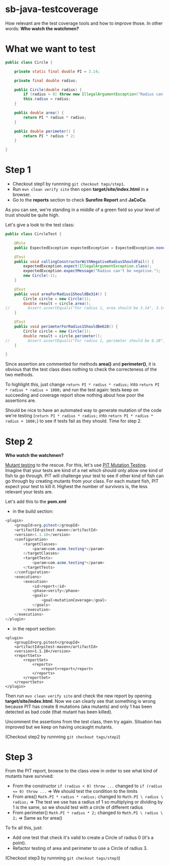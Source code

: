 # sb-java-testcoverage
How relevant are the test coverage tools and how to improve those.
In other words: **Who watch the watchmen?**

# What we want to test

```java
public class Circle {

    private static final double PI = 3.14;

    private final double radius;

    public Circle(double radius) {
        if (radius < 0) throw new IllegalArgumentException("Radius can't be negative.");
        this.radius = radius;
    }

    public double area() {
        return PI * radius * radius;
    }

    public double perimeter() {
        return PI * radius * 2;
    }

}
```

# Step 1

* Checkout step1 by runnning `git checkout tags/step1`.
* Run `mvn clean verify site` then open **target/site/index.html** in a browser.
* Go to the **reports** section to check **Surefire Report** and **JaCoCo**.

As you can see, we're standing in a middle of a green field so your level of trust should be quite high.

Let's give a look to the test class:

```java
public class CircleTest {

    @Rule
    public ExpectedException expectedException = ExpectedException.none();

    @Test
    public void callingConstructorWithNegativeRadiusShouldFail() {
        expectedException.expect(IllegalArgumentException.class);
        expectedException.expectMessage("Radius can't be negative.");
        new Circle(-1);
    }

    @Test
    public void areaForRadius1ShouldBe314() {
        Circle circle = new Circle(1);
        double result = circle.area();
//        Assert.assertEquals("For radius 1, area should be 3.14", 3.14, result, 0.01);
    }

    @Test
    public void perimeterForRadius1ShouldBe628() {
        Circle circle = new Circle(1);
        double result = circle.perimeter();
//        Assert.assertEquals("For radius 1, perimeter should be 6.28", 6.28, result, 0.01);
    }

}
```

Since assertion are commented for methods **area()** and **perimeter()**, 
it is obvious that the test class does nothing to check the correcteness of the two methods.
 
To highlight this, just change `return PI * radius * radius;` into `return PI * radius * radius + 1000;`
and run the test again: tests keep on succeeding and coverage report show nothing about how poor
the assertions are.

Should be nice to have an automated way to generate mutation of the code we're testing 
(`return PI * radius * radius;` into `return PI * radius * radius + 1000;`) to see if tests fail as they should.
 Time for step 2.
 
 # Step 2

**Who watch the watchmen?**

[Mutant testing](https://en.wikipedia.org/wiki/Mutation_testing) to the rescue.
For this, let's use [PIT Mutation Testing](http://pitest.org/). Imagine that your tests 
are kind of a net which should only allow one kind of fish to go through. PIT will challenge
your test to see if other kind of fish can go through by creating mutants from your class. For each mutant fish,
PIT expect your test to kill it. Highest the number of survivors is, the less relevant your tests are.

Let's add this to the **pom.xml** 

* in the build section:

```java
<plugin>
    <groupId>org.pitest</groupId>
    <artifactId>pitest-maven</artifactId>
    <version>1.1.10</version>
    <configuration>
        <targetClasses>
            <param>com.acme.testing*</param>
        </targetClasses>
        <targetTests>
            <param>com.acme.testing*</param>
        </targetTests>
    </configuration>
    <executions>
        <execution>
            <id>report</id>
            <phase>verify</phase>
            <goals>
                <goal>mutationCoverage</goal>
            </goals>
        </execution>
    </executions>
</plugin>
```

* in the report section:

```
<plugin>
    <groupId>org.pitest</groupId>
    <artifactId>pitest-maven</artifactId>
    <version>1.1.10</version>
    <reportSets>
        <reportSet>
            <reports>
                <report>report</report>
            </reports>
        </reportSet>
    </reportSets>
</plugin>
```

Then run `mvn clean verify site` and check the new report by opening **target/site/index.html**. 
Now we can clearly see that something is wrong because PIT has create 8 mutations (aka mutants) 
and only 1 has been detected as bad code (that mutant has been killed).

Uncomment the assertions from the test class, then try again. Situation has improved but we keep on having uncaught mutants.

(Checkout step2 by runnning `git checkout tags/step2`)

# Step 3

From the PIT report, browse to the class view in order to see what kind of mutants have survived:

* From the constructor `if (radius < 0) throw ...` changed to `if (radius <= 0) throw ...` => We should test the condition to the limits
* From area() `Math.PI * radius * radius;` changed to `Math.PI \ radius \ radius;` => The test we use has a radius of 1 so multiplying or  dividing by 1 is the same, so we should test with a circle of different radius
* From perimeter() `Math.PI * radius * 2;` changed to `Math.PI \ radius \ 2;` => Same as for area()

To fix all this, just:

* Add one test that check it's valid to create a Circle of radius 0 (it's a point).
* Refactor testing of area and perimeter to use a Circle of radius 3. 

(Checkout step3 by runnning `git checkout tags/step3`)


